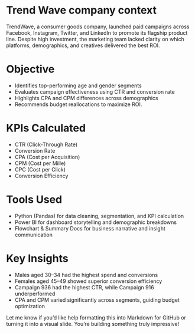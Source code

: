 # Trend Wave company context
TrendWave, a consumer goods company, launched paid campaigns across Facebook, Instagram, Twitter, and LinkedIn to promote its flagship product line. Despite high investment, the marketing team lacked clarity on which platforms, demographics, and creatives delivered the best ROI.

# Objective
- Identifies top-performing age and gender segments
- Evaluates campaign effectiveness using CTR and conversion rate
- Highlights CPA and CPM differences across demographics
- Recommends budget reallocations to maximize ROI.

# KPIs Calculated
- CTR (Click-Through Rate)
- Conversion Rate
- CPA (Cost per Acquisition)
- CPM (Cost per Mille)  
- CPC (Cost per Click) 
- Conversion Efficiency


# Tools Used
- Python (Pandas) for data cleaning, segmentation, and KPI calculation  
- Power BI for dashboard storytelling and demographic breakdowns  
- Flowchart & Summary Docs for business narrative and insight communication



# Key Insights
- Males aged 30–34 had the highest spend and conversions  
- Females aged 45–49 showed superior conversion efficiency  
- Campaign 936 had the highest CTR, while Campaign 916 underperformed  
- CPA and CPM varied significantly across segments, guiding budget optimization



Let me know if you’d like help formatting this into Markdown for GitHub or turning it into a visual slide. You’re building something truly impressive!

